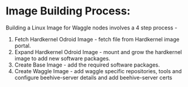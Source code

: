 <!--
waggle_topic=ignore
-->
# Image Building Process:

Building a Linux Image for Waggle nodes involves a 4 step process - 

  1. Fetch Hardkernel Odroid Image - fetch file from Hardkernel image portal.  
  2. Expand Hardkernel Odroid Image  - mount and grow the hardkernel image to add new software packages. 
  3. Create Base Image - add the required software packages. 
  4. Create Waggle Image - add waggle specific repositories, tools and configure beehive-server details and add beehive-server certs 
